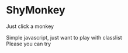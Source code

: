 # ShyMonkey
Just click a monkey

Simple javascript, just want to play with classlist\
Please you can try
